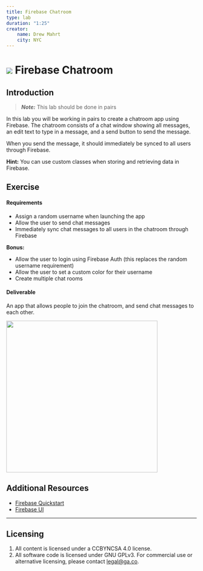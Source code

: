 ```yaml
---
title: Firebase Chatroom
type: lab
duration: "1:25"
creator:
    name: Drew Mahrt
    city: NYC
---
```


# ![](https://ga-dash.s3.amazonaws.com/production/assets/logo-9f88ae6c9c3871690e33280fcf557f33.png) Firebase Chatroom

## Introduction

> ***Note:*** This lab should be done in pairs

In this lab you will be working in pairs to create a chatroom app using Firebase. The chatroom consists of a chat window showing all messages, an edit text to type in a message, and a send button to send the message.

When you send the message, it should immediately be synced to all users through Firebase.

**Hint:** You can use custom classes when storing and retrieving data in Firebase.

## Exercise

#### Requirements

- Assign a random username when launching the app
- Allow the user to send chat messages
- Immediately sync chat messages to all users in the chatroom through Firebase

**Bonus:**
- Allow the user to login using Firebase Auth (this replaces the random username requirement)
- Allow the user to set a custom color for their username
- Create multiple chat rooms


#### Deliverable

An app that allows people to join the chatroom, and send chat messages to each other.

<img src="./screenshots/screen.png" width="400"/>

## Additional Resources

- [Firebase Quickstart](https://www.firebase.com/docs/android/quickstart.html)
- [Firebase UI](https://github.com/firebase/FirebaseUI-Android)

---

## Licensing
1. All content is licensed under a CC­BY­NC­SA 4.0 license.
2. All software code is licensed under GNU GPLv3. For commercial use or alternative licensing, please contact [legal@ga.co](mailto:legal@ga.co).

